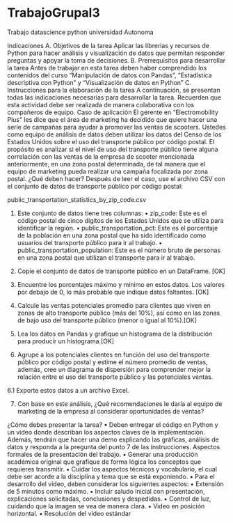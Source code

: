 # TrabajoGrupal3
Trabajo datascience python universidad Autonoma


Indicaciones
A. Objetivos de la tarea
Aplicar las librerías y recursos de Python para hacer análisis y visualización de datos que
permitan responder preguntas y apoyar la toma de decisiones.
B. Prerrequisitos para desarrollar la tarea
Antes de trabajar en esta tarea deben haber comprendido los contenidos del curso
“Manipulación de datos con Pandas”, “Estadística descriptiva con Python” y “Visualización
de datos en Python”
C. Instrucciones para la elaboración de la tarea
A continuación, se presentan todas las indicaciones necesarias para desarrollar la tarea.
Recuerden que esta actividad debe ser realizada de manera colaborativa con los
compañeros de equipo.
Caso de aplicación
El gerente en “Electromobility Plus” les dice que el área de marketing ha decidido que
quiere hacer una serie de campañas para ayudar a promover las ventas de scooters. Ustedes
como equipo de análisis de datos deben utilizar los datos del Censo de los Estados Unidos
sobre el uso del transporte público por código postal. El propósito es analizar si el nivel de
uso del transporte público tiene alguna correlación con las ventas de la empresa de scooter
mencionada anteriormente, en una zona postal determinada, de tal manera que el equipo
de marketing pueda realizar una campaña focalizada por zona postal.
¿Qué deben hacer?
Después de leer el caso, use el archivo CSV con el conjunto de datos de transporte público
por código postal:

public_transportation_statistics_by_zip_code.csv
1. Este conjunto de datos tiene tres columnas:
• zip_code: Este es el código postal de cinco dígitos de los Estados Unidos que se
utiliza para identificar la región.
• public_transportation_pct: Este es el porcentaje de la población en una zona
postal que ha sido identificado como usuarios del transporte público para ir al
trabajo.
• public_transportation_population: Este es el número bruto de personas en una
zona postal que utilizan el transporte para ir al trabajo.

2. Copie el conjunto de datos de transporte público en un DataFrame. [OK]


3. Encuentre los porcentajes máximo y mínimo en estos datos. Los valores por debajo
de 0, lo más probable que indique datos faltantes. [OK]


4. Calcule las ventas potenciales promedio para clientes que viven en zonas de alto
transporte público (más del 10%), así como en las zonas de bajo uso del transporte
público (menor o igual al 10%).[OK]

5. Lea los datos en Pandas y grafique un histograma de la distribución para producir un
histograma.[OK]

6. Agrupe a los potenciales clientes en función del uso del transporte público por
código postal y estime el número promedio de ventas, además, cree un diagrama
de dispersión para comprender mejor la relación entre el uso del transporte público
y las potenciales ventas. 

6.1 Exporte estos datos a un archivo Excel.

7. Con base en este análisis, ¿Qué recomendaciones le daría al equipo de marketing de la empresa al considerar oportunidades de ventas?



¿Cómo debes presentar la tarea?
▪ Deben entregar el código en Python y un video donde describan los aspectos claves
de la implementación. Además, tendrán que hacer una demo explicando las gráficas,
análisis de datos y responda a la pregunta del punto 7 de las instrucciones.
Aspectos formales de la presentación del trabajo.
▪ Generar una producción académica original que grafique de forma lógica los
conceptos que requieres transmitir.
▪ Cuidar los aspectos técnicos y vocabulario, el cual debe ser acorde a la disciplina y
tema que se está exponiendo.
▪ Para el desarrollo del video, deben considerar los siguientes aspectos:
▪ Extensión de 5 minutos como máximo.
▪ Incluir saludo inicial con presentación, explicaciones solicitadas,
conclusiones y despedidas.
▪ Control de luz, cuidando que la imagen se vea de manera clara.
▪ Video en posición horizontal.
▪ Resolución del video estándar

